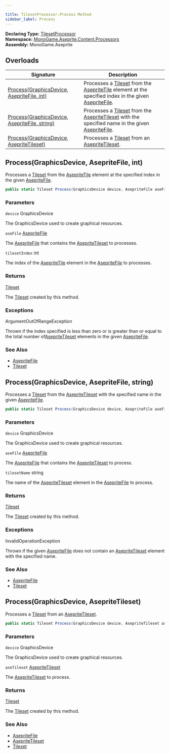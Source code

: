 ```yaml
---

title: TilesetProcessor.Process Method
sidebar_label: Process
---
```

**Declaring Type:** [TilesetProcessor](../)  
**Namespace:** [MonoGame.Aseprite.Content.Processors](../../)  
**Assembly:** MonoGame.Aseprite

## Overloads

| Signature                                                                                   | Description                                                                                                                                                                                                                          |
| ------------------------------------------------------------------------------------------- | ------------------------------------------------------------------------------------------------------------------------------------------------------------------------------------------------------------------------------------ |
| [Process(GraphicsDevice, AsepriteFile, int)](#processgraphicsdevice-asepritefile-int)       | Processes a [Tileset](../../../../Tilemaps/Tileset/) from the [AsepriteTile](../../../../AsepriteTypes/AsepriteTile/) element at the specified index in the given [AsepriteFile](../../../../AsepriteFile/). |
| [Process(GraphicsDevice, AsepriteFile, string)](#processgraphicsdevice-asepritefile-string) | Processes a [Tileset](../../../../Tilemaps/Tileset/) from the [AsepriteTileset](../../../../AsepriteTypes/AsepriteTileset/) with the specified name in the  given [AsepriteFile](../../../../AsepriteFile/). |
| [Process(GraphicsDevice, AsepriteTileset)](#processgraphicsdevice-asepritetileset)          | Processes a [Tileset](../../../../Tilemaps/Tileset/) from an [AsepriteTileset](../../../../AsepriteTypes/AsepriteTileset/).                                                                                          |

## Process(GraphicsDevice, AsepriteFile, int)

Processes a [Tileset](../../../../Tilemaps/Tileset/) from the [AsepriteTile](../../../../AsepriteTypes/AsepriteTile/) element at the specified index in the given [AsepriteFile](../../../../AsepriteFile/).

```csharp
public static Tileset Process(GraphicsDevice device, AsepriteFile aseFile, int tilesetIndex);
```

### Parameters

`device`  GraphicsDevice

The GraphicsDevice used to create graphical resources.

`aseFile`  [AsepriteFile](../../../../AsepriteFile/)

The [AsepriteFile](../../../../AsepriteFile/) that contains the [AsepriteTileset](../../../../AsepriteTypes/AsepriteTileset/) to processes.

`tilesetIndex`  int

The index of the [AsepriteTile](../../../../AsepriteTypes/AsepriteTile/) element in the [AsepriteFile](../../../../AsepriteFile/) to processes.

### Returns

[Tileset](../../../../Tilemaps/Tileset/)

The [Tileset](../../../../Tilemaps/Tileset/) created by this method.

### Exceptions

ArgumentOutOfRangeException

Thrown if the index specified is less than zero or is greater than or equal to the total number of[AsepriteTileset](../../../../AsepriteTypes/AsepriteTileset/) elements in the given [AsepriteFile](../../../../AsepriteFile/).

### See Also

- [AsepriteFile](../../../../AsepriteFile/)
- [Tileset](../../../../Tilemaps/Tileset/)

## Process(GraphicsDevice, AsepriteFile, string)

Processes a [Tileset](../../../../Tilemaps/Tileset/) from the [AsepriteTileset](../../../../AsepriteTypes/AsepriteTileset/) with the specified name in the  given [AsepriteFile](../../../../AsepriteFile/).

```csharp
public static Tileset Process(GraphicsDevice device, AsepriteFile aseFile, string tilesetName);
```

### Parameters

`device`  GraphicsDevice

The GraphicsDevice used to create graphical resources.

`aseFile`  [AsepriteFile](../../../../AsepriteFile/)

The [AsepriteFile](../../../../AsepriteFile/) that contains the [AsepriteTileset](../../../../AsepriteTypes/AsepriteTileset/) to process.

`tilesetName`  string

The name of the [AsepriteTileset](../../../../AsepriteTypes/AsepriteTileset/) element in the [AsepriteFile](../../../../AsepriteFile/) to process.

### Returns

[Tileset](../../../../Tilemaps/Tileset/)

The [Tileset](../../../../Tilemaps/Tileset/) created by this method.

### Exceptions

InvalidOperationException

Thrown if the given [AsepriteFile](../../../../AsepriteFile/) does not contain an [AsepriteTileset](../../../../AsepriteTypes/AsepriteTileset/) element  with the specified name.

### See Also

- [AsepriteFile](../../../../AsepriteFile/)
- [Tileset](../../../../Tilemaps/Tileset/)

## Process(GraphicsDevice, AsepriteTileset)

Processes a [Tileset](../../../../Tilemaps/Tileset/) from an [AsepriteTileset](../../../../AsepriteTypes/AsepriteTileset/).

```csharp
public static Tileset Process(GraphicsDevice device, AsepriteTileset aseTileset);
```

### Parameters

`device`  GraphicsDevice

The GraphicsDevice used to create graphical resources.

`aseTileset`  [AsepriteTileset](../../../../AsepriteTypes/AsepriteTileset/)

The [AsepriteTileset](../../../../AsepriteTypes/AsepriteTileset/) to process.

### Returns

[Tileset](../../../../Tilemaps/Tileset/)

The [Tileset](../../../../Tilemaps/Tileset/) created by this method.

### See Also

- [AsepriteFile](../../../../AsepriteFile/)
- [AsepriteTileset](../../../../AsepriteTypes/AsepriteTileset/)
- [Tileset](../../../../Tilemaps/Tileset/)



